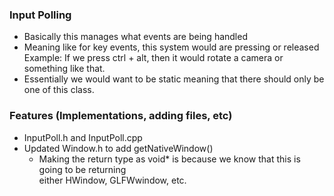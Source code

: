 ### Input Polling
- Basically this manages what events are being handled
- Meaning like for key events, this system would are pressing or released
    Example: If we press ctrl + alt, then it would rotate a camera or something like that.
- Essentially we would want to be static meaning that there should only be one of this class.


### Features (Implementations, adding files, etc)
- InputPoll.h and InputPoll.cpp
- Updated Window.h to add getNativeWindow() 
    - Making the return type as void* is because we know that this is going to be returning \
        either HWindow, GLFWwindow, etc.